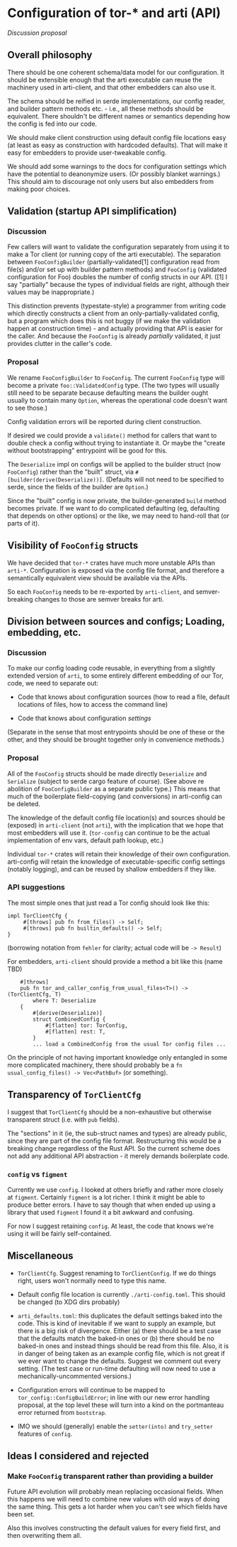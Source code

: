 # Configuration of tor-* and arti (API)

*Discussion proposal*

## Overall philosophy

There should be one coherent schema/data model for our configuration.  It should be extensible enough that the arti executable can reuse the machinery used in arti-client, and that other embedders can also use it.

The schema should be reified in serde implementations, our config reader, and builder pattern methods etc. - i.e., all these methods should be equivalent.  There shouldn't be different names or semantics depending how the config is fed into our code.

We should make client construction using default config file locations easy (at least as easy as construction with hardcoded defaults).  That will make it easy for embedders to provide user-tweakable config.

We should add some warnings to the docs for configuration settings which have the potential to deanonymize users.  (Or possibly blanket warnings.)  This should aim to discourage not only users but also embedders from making poor choices.

## Validation (startup API simplification)

### Discussion

Few callers will want to validate the configuration separately from using it to make a Tor client (or running copy of the arti executable).  The separation between `FooConfigBuilder` (partially-validated[1] configuration read from file(s) and/or set up with builder pattern methods) and `FooConfig` (validated configuration for Foo) doubles the number of config structs in our API.  ([1] I say "partially" because the types of individual fields are right, although their values may be inappropriate.)

This distinction prevents (typestate-style) a programmer from writing code which directly constructs a client from an only-partially-validated config, but a program which does this is not buggy (if we make the validation happen at construction time) - and actually providing that API is easier for the caller.  And because the `FooConfig` is already *partially* validated, it just provides clutter in the caller's code.

### Proposal

We rename `FooConfigBuilder` to `FooConfig`.  The current `FooConfig` type will become a private `foo::ValidatedConfig` type.  (The two types will usually still need to be separate because defaulting means the builder ought usually to contain many `Option`, whereas the operational code doesn't want to see those.)

Config validation errors will be reported during client construction.

If desired we could provide a `validate()` method for callers that want to double check a config without trying to instantiate it.  Or maybe the "create without bootstrapping" entrypoint will be good for this.

The `Deserialize` impl on configs will be applied to the builder struct (now `FooConfig`) rather than the "built" struct, via `#[builder(derive(Deserialize))]`.  (Defaults will not need to be specified to serde, since the fields of the builder are `Option`.)

Since the "built" config is now private, the builder-generated `build` method becomes private.  If we want to do complicated defaulting (eg, defaulting that depends on other options) or the like, we may need to hand-roll that (or parts of it).

## Visibility of `FooConfig` structs

We have decided that `tor-*` crates have much more unstable APIs than `arti-*`.  Configuration is exposed via the config file format, and therefore a semantically equivalent view should be available via the APIs.

So each `FooConfig` needs to be re-exported by `arti-client`, and semver-breaking changes to those are semver breaks for arti.

## Division between sources and configs; Loading, embedding, etc.

### Discussion

To make our config loading code reusable, in everything from a slightly extended version of `arti`, to some entirely different embedding of our Tor, code, we need to separate out:

 * Code that knows about configuration sources (how to read a file, default locations of files, how to access the command line)

 * Code that knows about configuration *settings*

(Separate in the sense that most entrypoints should be one of these or the other, and they should be brought together only in convenience methods.)

### Proposal

All of the `FooConfig` structs should be made directly `Deserialize` and `Serialize` (subject to serde cargo feature of course).  (See above re abolition of `FooConfigBuilder` as a separate public type.)  This means that much of the boilerplate field-copying (and conversions) in arti-config can be deleted.

The knowledge of the default config file location(s) and sources should be (exposed) in `arti-client` (not `arti`), with the implication that we hope that most embedders will use it.
(`tor-config` can continue to be the actual implementation of env vars, default path lookup, etc.)

Individual `tor-*` crates will retain their knowledge of their own configuration.  arti-config will retain the knowledge of executable-specific config settings (notably logging), and can be reused by shallow embedders if they like.

### API suggestions

The most simple ones that just read a Tor config should look like this:

```
impl TorClientCfg {
     #[throws] pub fn from_files() -> Self;
     #[throws] pub fn builtin_defaults() -> Self;
}
```
(borrowing notation from `fehler` for clarity; actual code will be `-> Result`)

For embedders, `arti-client` should provide a method a bit like this
(name TBD)
```
    #]throws]
    pub fn tor_and_caller_config_from_usual_files<T>() -> (TorClientCfg, T)
        where T: Deserialize
    {
        #[derive(Deserialize)]
        struct CombinedConfig {
            #[flatten] tor: TorConfig,
            #[flatten] rest: T,
        }
        ... load a CombinedConfig from the usual Tor config files ...
```

On the principle of not having important knowledge only entangled in some more complicated machinery, there should probably be a ```fn usual_config_files() -> Vec<PathBuf>``` (or something).

## Transparency of `TorClientCfg`

I suggest that `TorClientCfg` should be a non-exhaustive but otherwise transparent struct (i.e. with `pub` fields).

The "sections" in it (ie, the sub-struct names and types) are already public, since they are part of the config file format.   Restructuring this would be a breaking change regardless of the Rust API.  So the current scheme does not add any additional API abstraction - it merely demands boilerplate code.

### `config` vs `figment`

Currently we use `config`.  I looked at others briefly and rather more closely at `figment`.  Certainly `figment` is a lot richer.  I think it might be able to produce better errors.  I have to say though that when ended up using a library that used `figment` I found it a bit awkward and confusing.

For now I suggest retaining `config`.  At least, the code that knows we're using it will be fairly self-contained.

## Miscellaneous

 * `TorClientCfg`.  Suggest renaming to `TorClientConfig`.  If we do things right, users won't normally need to type this name.

 * Default config file location is currently `./arti-config.toml`.  This should 
be changed (to XDG dirs probably)

 * `arti_defaults.toml`: this duplicates the default settings baked into the code.  This is kind of inevitable if we want to supply an example, but there is a big risk of divergence.  Either (a) there should be a test case that the defaults match the baked-in ones or (b) there should be no baked-in ones and instead things should be read from this file.  Also, it is in danger of being taken as an example config file, which is not great if we ever want to change the defaults.  Suggest we comment out every setting.  (The test case or run-time defaulting will now need to use a mechanically-uncommented versions.)

 * Configuration errors will continue to be mapped to `tor_config::ConfigBuildError`; in line with our new error handling proposal, at the top level these will turn into a kind on the portmanteau error returned from `bootstrap`.

 * IMO we should (generally) enable the `setter(into)` and `try_setter` features of `config`.

## Ideas I considered and rejected

### Make `FooConfig` transparent rather than providing a builder

Future API evolution will probably mean replacing occasional fields.  When this happens we will need to combine new values with old ways of doing the same thing.  This gets a lot harder when you can't see which fields have been set.

Also this involves constructing the default values for every field first, and then overwriting them all.
